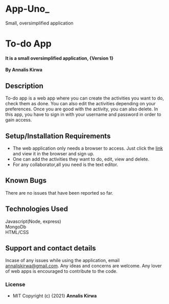 # App-Uno_
Small, oversimplified application 



# To-do App
#### It is a small oversimplified application, {Version 1}
#### By **Annalis Kirwa**
## Description  
To-do app is a web app where you can create the activities you want to do, check them as done. You can also edit the activities depending on your preferences. Once you are good with the activity, you can also delete.
In this app, you have to sign in with your username and password in order to gain access.  

## Setup/Installation Requirements
* The web application only needs a browser to access. Just click the <a href = "https://a-to-do-app.herokuapp.com/">link </a>  and view it in the browser and sign up.   
* One can add the activities they want to do, edit, view and delete. 
* For any collaborator,all you need is the text editor.
## Known Bugs
There are no issues that have been reported so far.
## Technologies Used
Javascript(Node, express)  
MongoDb  
HTML/CSS
## Support and contact details
Incase of any issues while using the application, email annaliskirwa@gmail.com. Any ideas and concerns are welcome.
Any lover of web apps is encouraged to contribute to the code.
### License
*  MIT
Copyright (c) {2021} **Annalis Kirwa**
